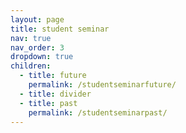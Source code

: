 ```yaml
---
layout: page
title: student seminar
nav: true
nav_order: 3
dropdown: true
children:
  - title: future
    permalink: /studentseminarfuture/
  - title: divider
  - title: past
    permalink: /studentseminarpast/
---
```

